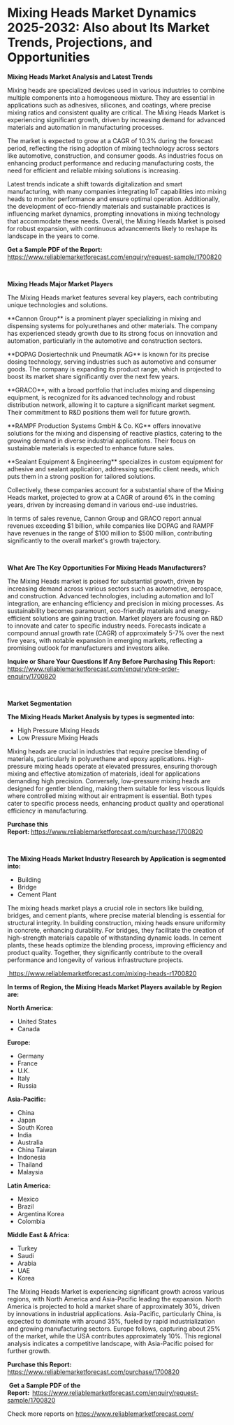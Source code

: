 <p><h1>Mixing Heads Market Dynamics 2025-2032: Also about Its Market Trends, Projections, and Opportunities</h1></p><p><strong>Mixing Heads Market Analysis and Latest Trends</strong></p>
<p><p>Mixing heads are specialized devices used in various industries to combine multiple components into a homogeneous mixture. They are essential in applications such as adhesives, silicones, and coatings, where precise mixing ratios and consistent quality are critical. The Mixing Heads Market is experiencing significant growth, driven by increasing demand for advanced materials and automation in manufacturing processes.</p><p>The market is expected to grow at a CAGR of 10.3% during the forecast period, reflecting the rising adoption of mixing technology across sectors like automotive, construction, and consumer goods. As industries focus on enhancing product performance and reducing manufacturing costs, the need for efficient and reliable mixing solutions is increasing.</p><p>Latest trends indicate a shift towards digitalization and smart manufacturing, with many companies integrating IoT capabilities into mixing heads to monitor performance and ensure optimal operation. Additionally, the development of eco-friendly materials and sustainable practices is influencing market dynamics, prompting innovations in mixing technology that accommodate these needs. Overall, the Mixing Heads Market is poised for robust expansion, with continuous advancements likely to reshape its landscape in the years to come.</p></p>
<p><strong>Get a Sample PDF of the Report:&nbsp;</strong> <a href="https://www.reliablemarketforecast.com/enquiry/request-sample/1700820?utm_campaign=2015&utm_medium=2&utm_source=Github&utm_content=ia&utm_term=09012025&utm_id=mixing-heads">https://www.reliablemarketforecast.com/enquiry/request-sample/1700820</a></p>
<p>&nbsp;</p>
<p><strong>Mixing Heads Major Market Players</strong></p>
<p><p>The Mixing Heads market features several key players, each contributing unique technologies and solutions. </p><p>**Cannon Group** is a prominent player specializing in mixing and dispensing systems for polyurethanes and other materials. The company has experienced steady growth due to its strong focus on innovation and automation, particularly in the automotive and construction sectors.</p><p>**DOPAG Dosiertechnik und Pneumatik AG** is known for its precise dosing technology, serving industries such as automotive and consumer goods. The company is expanding its product range, which is projected to boost its market share significantly over the next few years.</p><p>**GRACO**, with a broad portfolio that includes mixing and dispensing equipment, is recognized for its advanced technology and robust distribution network, allowing it to capture a significant market segment. Their commitment to R&D positions them well for future growth.</p><p>**RAMPF Production Systems GmbH & Co. KG** offers innovative solutions for the mixing and dispensing of reactive plastics, catering to the growing demand in diverse industrial applications. Their focus on sustainable materials is expected to enhance future sales.</p><p>**Sealant Equipment & Engineering** specializes in custom equipment for adhesive and sealant application, addressing specific client needs, which puts them in a strong position for tailored solutions.</p><p>Collectively, these companies account for a substantial share of the Mixing Heads market, projected to grow at a CAGR of around 6% in the coming years, driven by increasing demand in various end-use industries. </p><p>In terms of sales revenue, Cannon Group and GRACO report annual revenues exceeding $1 billion, while companies like DOPAG and RAMPF have revenues in the range of $100 million to $500 million, contributing significantly to the overall market's growth trajectory.</p></p>
<p>&nbsp;</p>
<p><strong>What Are The Key Opportunities For Mixing Heads Manufacturers?</strong></p>
<p><p>The Mixing Heads market is poised for substantial growth, driven by increasing demand across various sectors such as automotive, aerospace, and construction. Advanced technologies, including automation and IoT integration, are enhancing efficiency and precision in mixing processes. As sustainability becomes paramount, eco-friendly materials and energy-efficient solutions are gaining traction. Market players are focusing on R&D to innovate and cater to specific industry needs. Forecasts indicate a compound annual growth rate (CAGR) of approximately 5-7% over the next five years, with notable expansion in emerging markets, reflecting a promising outlook for manufacturers and investors alike.</p></p>
<p><strong>Inquire or Share Your Questions If Any Before Purchasing This Report:</strong> <a href="https://www.reliablemarketforecast.com/enquiry/pre-order-enquiry/1700820?utm_campaign=2015&utm_medium=2&utm_source=Github&utm_content=ia&utm_term=09012025&utm_id=mixing-heads">https://www.reliablemarketforecast.com/enquiry/pre-order-enquiry/1700820</a></p>
<p>&nbsp;</p>
<p><strong>Market Segmentation</strong></p>
<p><strong>The Mixing Heads Market Analysis by types is segmented into:</strong></p>
<p><ul><li>High Pressure Mixing Heads</li><li>Low Pressure Mixing Heads</li></ul></p>
<p><p>Mixing heads are crucial in industries that require precise blending of materials, particularly in polyurethane and epoxy applications. High-pressure mixing heads operate at elevated pressures, ensuring thorough mixing and effective atomization of materials, ideal for applications demanding high precision. Conversely, low-pressure mixing heads are designed for gentler blending, making them suitable for less viscous liquids where controlled mixing without air entrapment is essential. Both types cater to specific process needs, enhancing product quality and operational efficiency in manufacturing.</p></p>
<p><strong>Purchase this Report:&nbsp;</strong><a href="https://www.reliablemarketforecast.com/purchase/1700820?utm_campaign=2015&utm_medium=2&utm_source=Github&utm_content=ia&utm_term=09012025&utm_id=mixing-heads">https://www.reliablemarketforecast.com/purchase/1700820</a></p>
<p>&nbsp;</p>
<p><strong>The Mixing Heads Market Industry Research by Application is segmented into:</strong></p>
<p><ul><li>Building</li><li>Bridge</li><li>Cement Plant</li></ul></p>
<p><p>The mixing heads market plays a crucial role in sectors like building, bridges, and cement plants, where precise material blending is essential for structural integrity. In building construction, mixing heads ensure uniformity in concrete, enhancing durability. For bridges, they facilitate the creation of high-strength materials capable of withstanding dynamic loads. In cement plants, these heads optimize the blending process, improving efficiency and product quality. Together, they significantly contribute to the overall performance and longevity of various infrastructure projects.</p></p>
<p><a href="https://www.reliablemarketforecast.com/mixing-heads-r1700820?utm_campaign=2015&utm_medium=2&utm_source=Github&utm_content=ia&utm_term=09012025&utm_id=mixing-heads">&nbsp;https://www.reliablemarketforecast.com/mixing-heads-r1700820</a></p>
<p><strong>In terms of Region, the Mixing Heads Market Players available by Region are:</strong></p>
<p>
    <p> <strong> North America: </strong>
        <ul>
            <li>United States</li>
            <li>Canada</li>
        </ul>
        </p> 
    <p> <strong> Europe: </strong>
        <ul>
            <li>Germany</li>
            <li>France</li>
            <li>U.K.</li>
            <li>Italy</li>
            <li>Russia</li>
        </ul>
        </p> 
    <p> <strong> Asia-Pacific: </strong>
        <ul>
            <li>China</li>
            <li>Japan</li>
            <li>South Korea</li>
            <li>India</li>
            <li>Australia</li>
            <li>China Taiwan</li>
            <li>Indonesia</li>
            <li>Thailand</li>
            <li>Malaysia</li>
        </ul>
        </p> 
    <p> <strong> Latin America: </strong>
        <ul>
            <li>Mexico</li>
            <li>Brazil</li>
            <li>Argentina Korea</li>
            <li>Colombia</li>
        </ul>
        </p> 
    <p> <strong> Middle East & Africa: </strong>
        <ul>
            <li>Turkey</li>
            <li>Saudi</li>
            <li>Arabia</li>
            <li>UAE</li>
            <li>Korea</li>
        </ul>
    </p>
    </p>
<p><p>The Mixing Heads Market is experiencing significant growth across various regions, with North America and Asia-Pacific leading the expansion. North America is projected to hold a market share of approximately 30%, driven by innovations in industrial applications. Asia-Pacific, particularly China, is expected to dominate with around 35%, fueled by rapid industrialization and growing manufacturing sectors. Europe follows, capturing about 25% of the market, while the USA contributes approximately 10%. This regional analysis indicates a competitive landscape, with Asia-Pacific poised for further growth.</p></p>
<p><strong>Purchase this Report: </strong><a href="https://www.reliablemarketforecast.com/purchase/1700820?utm_campaign=2015&utm_medium=2&utm_source=Github&utm_content=ia&utm_term=09012025&utm_id=mixing-heads">https://www.reliablemarketforecast.com/purchase/1700820</a></p>
<p>&nbsp;<strong>Get a Sample PDF of the Report:&nbsp;&nbsp;</strong><a href="https://www.reliablemarketforecast.com/enquiry/request-sample/1700820?utm_campaign=2015&utm_medium=2&utm_source=Github&utm_content=ia&utm_term=09012025&utm_id=mixing-heads">https://www.reliablemarketforecast.com/enquiry/request-sample/1700820</a></p>
<p><strong></strong></p>
<p>Check more reports on <a href="https://www.reliablemarketforecast.com/?utm_campaign=2015&utm_medium=2&utm_source=Github&utm_content=ia&utm_term=09012025&utm_id=mixing-heads">https://www.reliablemarketforecast.com/</a></p>